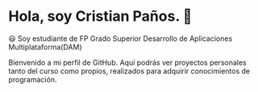 # Hola, soy Cristian Paños. 👋


:smiley: Soy estudiante de FP Grado Superior Desarrollo de Aplicaciones Multiplataforma(DAM)


Bienvenido a mi perfil de GitHub. Aquí podrás ver proyectos personales tanto del curso como propios, realizados para adquirir conocimientos de programación.






<!--
**CristianPG1993/CristianPG1993** is a ✨ _special_ ✨ repository because its `README.md` (this file) appears on your GitHub profile.

Here are some ideas to get you started:

- 🔭 I’m currently working on ...
- 🌱 I’m currently learning ...
- 👯 I’m looking to collaborate on ...
- 🤔 I’m looking for help with ...
- 💬 Ask me about ...
- 📫 How to reach me: ...
- 😄 Pronouns: ...
- ⚡ Fun fact: ...
-->
